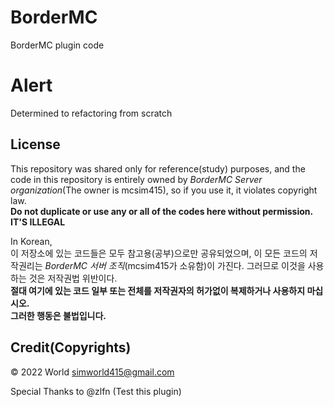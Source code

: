 # BorderMC
BorderMC plugin code

# Alert
Determined to refactoring from scratch

## License
This repository was shared only for reference(study) purposes, and the code in this repository is entirely owned by *BorderMC Server organization*(The owner is mcsim415), so if you use it, it violates copyright law. \
**Do not duplicate or use any or all of the codes here without permission.** \
**IT'S ILLEGAL**

In Korean, \
이 저장소에 있는 코드들은 모두 참고용(공부)으로만 공유되었으며, 이 모든 코드의 저작권리는 *BorderMC 서버 조직*(mcsim415가 소유함)이 가진다. 그러므로 이것을 사용하는 것은 저작권법 위반이다. \
**절대 여기에 있는 코드 일부 또는 전체를 저작권자의 허가없이 복제하거나 사용하지 마십시오.** \
**그러한 행동은 불법입니다.**

## Credit(Copyrights)
© 2022 World <simworld415@gmail.com>

Special Thanks to @zlfn (Test this plugin)
